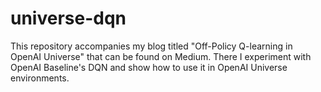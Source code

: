 # universe-dqn
This repository accompanies my blog titled "Off-Policy Q-learning in OpenAI Universe" that can be found on Medium. There I experiment with OpenAI Baseline's DQN and show how to use it in OpenAI Universe environments.
